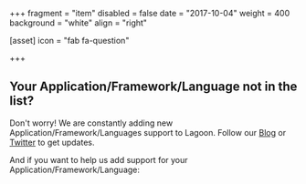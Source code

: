+++
fragment = "item"
disabled = false
date = "2017-10-04"
weight = 400
background = "white"
align = "right"

[asset]
  icon = "fab fa-question"

+++
## Your Application/Framework/Language not in the list?

Don't worry! We are constantly adding new Application/Framework/Languages support to Lagoon. Follow our [Blog](https://dev.to/uselagoon) or [Twitter](https://twitter.com/uselagoon) to get updates.

And if you want to help us add support for your Application/Framework/Language:

